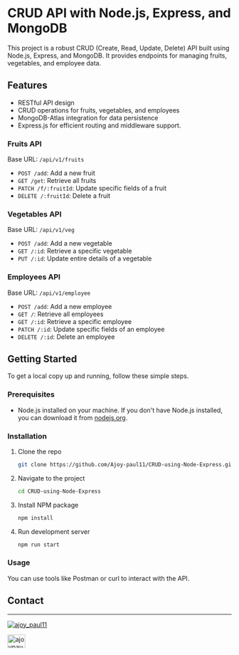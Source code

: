 # CRUD API with Node.js, Express, and MongoDB

This project is a robust CRUD (Create, Read, Update, Delete) API built using Node.js, Express, and MongoDB. It provides endpoints for managing fruits, vegetables, and employee data.

## Features

- RESTful API design
- CRUD operations for fruits, vegetables, and employees
- MongoDB-Atlas integration for data persistence
- Express.js for efficient routing and middleware support.

### Fruits API

Base URL: `/api/v1/fruits`

- `POST /add`: Add a new fruit
- `GET /get`: Retrieve all fruits
- `PATCH /f/:fruitId`: Update specific fields of a fruit
- `DELETE /:fruitId`: Delete a fruit

### Vegetables API

Base URL: `/api/v1/veg`

- `POST /add`: Add a new vegetable
- `GET /:id`: Retrieve a specific vegetable
- `PUT /:id`: Update entire details of a vegetable

### Employees API

Base URL: `/api/v1/employee`

- `POST /add`: Add a new employee
- `GET /`: Retrieve all employees
- `GET /:id`: Retrieve a specific employee
- `PATCH /:id`: Update specific fields of an employee
- `DELETE /:id`: Delete an employee

## Getting Started

To get a local copy up and running, follow these simple steps.

### Prerequisites

- Node.js installed on your machine. If you don't have Node.js installed, you can download it from [nodejs.org](https://nodejs.org/).

### Installation

1. Clone the repo
   ```sh
   git clone https://github.com/Ajoy-paul11/CRUD-using-Node-Express.git
   ```
2. Navigate to the project
   ```sh
   cd CRUD-using-Node-Express
   ```
3. Install NPM package
   ```sh
   npm install
   ```
4. Run development server
   ```sh
   npm run start
   ```

### Usage

You can use tools like Postman or curl to interact with the API.

## Contact

---

<p align="left"> <a href="https://twitter.com/ajoy_paul11" target="blank"><img src="https://img.shields.io/twitter/follow/ajoy_paul11?logo=twitter&style=for-the-badge" alt="ajoy_paul11" /></a> </p>

<a href="https://linkedin.com/in/ajoypaul" target="blank"><img align="center" src="https://raw.githubusercontent.com/rahuldkjain/github-profile-readme-generator/master/src/images/icons/Social/linked-in-alt.svg" alt="ajoypaul" height="30" width="40" /></a>
